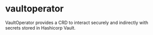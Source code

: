 # vaultoperator
VaultOperator provides a CRD to interact securely and indirectly with secrets stored in Hashicorp Vault.
